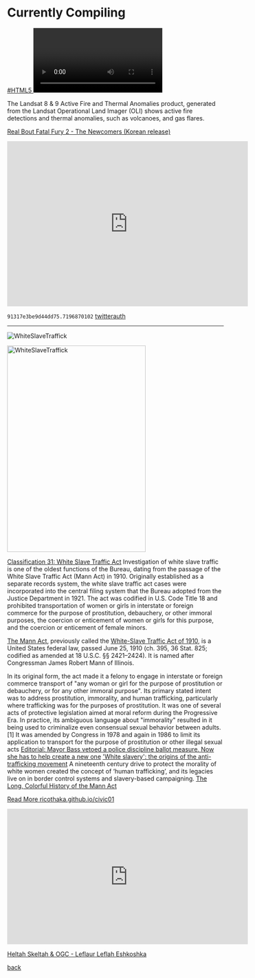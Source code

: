 
# Currently Compiling


[#HTML5 <video> source examples </video>](https://codepen.io/thakarashard/pen/BagQQaR?editors=1000)

The Landsat 8 & 9 Active Fire and Thermal Anomalies product, generated from the Landsat Operational Land Imager (OLI) shows active fire detections and thermal anomalies, such as volcanoes, and gas flares.

[Real Bout Fatal Fury 2 - The Newcomers (Korean release)](https://www.retrogames.cc/arcade-games/real-bout-fatal-fury-2-the-newcomers-korean-release.html)
<iframe src="https://archive.org/embed/arcade_svc" width="560" height="384" frameborder="0" webkitallowfullscreen="true" mozallowfullscreen="true" allowfullscreen></iframe>






<object data="https://murray-lab.caltech.edu/CTX/V01/SceneView/MurrayLabCTXmosaic.html" width="100%" height=400px >
    </object>

`91317e3be9d44dd75.7196870102` [twitterauth](#)


---
![WhiteSlaveTraffick](https://sexualtracking.weebly.com/uploads/5/2/7/4/52741633/9657864.jpg)

<img src="https://sexualtracking.weebly.com/uploads/5/2/7/4/52741633/9657864.jpg" alt="WhiteSlaveTraffick" width="322" height="480" />

[Classification 31: White Slave Traffic Act](https://www.archives.gov/research/investigations/fbi/classifications/031-white-slave-traffic.html) Investigation of white slave traffic is one of the oldest functions of the Bureau, dating from the passage of the White Slave Traffic Act (Mann Act) in 1910. Originally established as a separate records system, the white slave traffic act cases were incorporated into the central filing system that the Bureau adopted from the Justice Department in 1921. The act was codified in U.S. Code Title 18 and prohibited transportation of women or girls in interstate or foreign commerce for the purpose of prostitution, debauchery, or other immoral purposes, the coercion or enticement of women or girls for this purpose, and the coercion or enticement of female minors.


[The Mann Act](https://en.wikipedia.org/wiki/Mann_Act), previously called the [White-Slave Traffic Act of 1910](https://www.politico.com/story/2018/06/25/this-day-in-politics-june-25-1910-663071), is a United States federal law, passed June 25, 1910 (ch. 395, 36 Stat. 825; codified as amended at 18 U.S.C. §§ 2421–2424). It is named after Congressman James Robert Mann of Illinois.



In its original form, the act made it a felony to engage in interstate or foreign commerce transport of "any woman or girl for the purpose of prostitution or debauchery, or for any other immoral purpose". Its primary stated intent was to address prostitution, immorality, and human trafficking, particularly where trafficking was for the purposes of prostitution. It was one of several acts of protective legislation aimed at moral reform during the Progressive Era. In practice, its ambiguous language about "immorality" resulted in it being used to criminalize even consensual sexual behavior between adults.[1] It was amended by Congress in 1978 and again in 1986 to limit its application to transport for the purpose of prostitution or other illegal sexual acts [Editorial: Mayor Bass vetoed a police discipline ballot measure. Now she has to help create a new one](https://www.latimes.com/opinion/story/2024-07-17/editorial-mayor-bass-vetoed-police-discipline-ballot-measure-now-what) ['White slavery': the origins of the anti-trafficking movement](https://www.opendemocracy.net/en/beyond-trafficking-and-slavery/white-slavery-origins-of-anti-trafficking-movement/) A nineteenth century drive to protect the morality of white women created the concept of ‘human trafficking’, and its legacies live on in border control systems and slavery-based campaigning. [The Long, Colorful History of the Mann Act](https://www.npr.org/2008/03/11/88104308/the-long-colorful-history-of-the-mann-act)


[Read More ricothaka.github.io/civic01](https://ricothaka.github.io/civic01)

<iframe width="560" height="315" src="https://www.youtube.com/embed/1rhpoEzu59c?si=jFwCu7FGUhi-Ffu_" title="YouTube video player" frameborder="0" allow="accelerometer; autoplay; clipboard-write; encrypted-media; gyroscope; picture-in-picture; web-share" referrerpolicy="strict-origin-when-cross-origin" allowfullscreen></iframe>




[Heltah Skeltah & OGC - Leflaur Leflah Eshkoshka](https://www.youtube.com/watch?v=i4sW3jJuVDg) 



    











[back](./)
